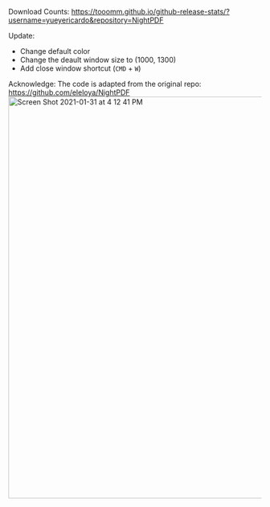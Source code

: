 Download Counts: https://tooomm.github.io/github-release-stats/?username=yueyericardo&repository=NightPDF

Update:
- Change default color
- Change the deault window size to (1000, 1300)
- Add close window shortcut (`CMD` + `W`)

Acknowledge: The code is adapted from the original repo: https://github.com/eleloya/NightPDF
<img width="800" alt="Screen Shot 2021-01-31 at 4 12 41 PM" src="https://user-images.githubusercontent.com/9999318/106398145-297f5680-63df-11eb-92af-3969e63c3978.png">
